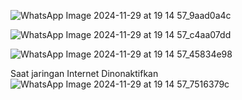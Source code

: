 ![WhatsApp Image 2024-11-29 at 19 14 57_9aad0a4c](https://github.com/user-attachments/assets/41a0e7e6-4d92-4571-b26b-502833a785e7)

![WhatsApp Image 2024-11-29 at 19 14 57_c4aa07dd](https://github.com/user-attachments/assets/221ba9e8-122c-4984-9385-7f4c1bdb6ad1)

![WhatsApp Image 2024-11-29 at 19 14 57_45834e98](https://github.com/user-attachments/assets/d61c428f-5598-412c-8e11-4ec86a137899)

Saat jaringan Internet Dinonaktifkan
![WhatsApp Image 2024-11-29 at 19 14 57_7516379c](https://github.com/user-attachments/assets/22697f9d-2ea1-4260-afdb-fb139fbef787)
